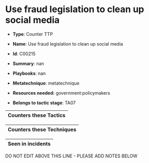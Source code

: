 # Use fraud legislation to clean up social media

* **Type**: Counter TTP

* **Name**: Use fraud legislation to clean up social media

* **Id**: C00215

* **Summary**: nan

* **Playbooks**: nan

* **Metatechnique**: metatechnique

* **Resources needed:** government:policymakers

* **Belongs to tactic stage**: TA07


| Counters these Tactics |
| ---------------------- |



| Counters these Techniques |
| ------------------------- |



| Seen in incidents |
| ----------------- |


DO NOT EDIT ABOVE THIS LINE - PLEASE ADD NOTES BELOW